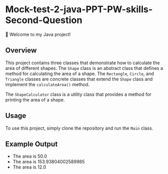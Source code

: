 # Mock-test-2-java-PPT-PW-skills-Second-Question

👋 Welcome to my Java project!

## Overview
This project contains three classes that demonstrate how to calculate the area of different shapes. The `Shape` class is an abstract class that defines a method for calculating the area of a shape. The `Rectangle`, `Circle`, and `Triangle` classes are concrete classes that extend the `Shape` class and implement the `calculateArea()` method.

The `ShapeCalculator` class is a utility class that provides a method for printing the area of a shape.

## Usage
To use this project, simply clone the repository and run the `Main` class.

## Example Output
- The area is 50.0
- The area is 153.93804002589985
- The area is 12.0
